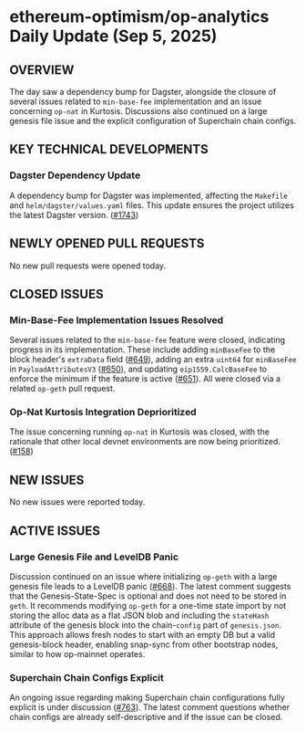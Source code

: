 # ethereum-optimism/op-analytics Daily Update (Sep 5, 2025)
## OVERVIEW 
The day saw a dependency bump for Dagster, alongside the closure of several issues related to `min-base-fee` implementation and an issue concerning `op-nat` in Kurtosis. Discussions also continued on a large genesis file issue and the explicit configuration of Superchain chain configs.

## KEY TECHNICAL DEVELOPMENTS

### Dagster Dependency Update
A dependency bump for Dagster was implemented, affecting the `Makefile` and `helm/dagster/values.yaml` files. This update ensures the project utilizes the latest Dagster version. ([#1743](https://github.com/ethereum-optimism/op-analytics/pull/1743))

## NEWLY OPENED PULL REQUESTS
No new pull requests were opened today.

## CLOSED ISSUES

### Min-Base-Fee Implementation Issues Resolved
Several issues related to the `min-base-fee` feature were closed, indicating progress in its implementation. These include adding `minBaseFee` to the block header's `extraData` field ([#649](https://github.com/ethereum-optimism/op-analytics/issues/649)), adding an extra `uint64` for `minBaseFee` in `PayloadAttributesV3` ([#650](https://github.com/ethereum-optimism/op-analytics/issues/650)), and updating `eip1559.CalcBaseFee` to enforce the minimum if the feature is active ([#651](https://github.com/ethereum-optimism/op-analytics/issues/651)). All were closed via a related `op-geth` pull request.

### Op-Nat Kurtosis Integration Deprioritized
The issue concerning running `op-nat` in Kurtosis was closed, with the rationale that other local devnet environments are now being prioritized. ([#158](https://github.com/ethereum-optimism/op-analytics/issues/158))

## NEW ISSUES
No new issues were reported today.

## ACTIVE ISSUES

### Large Genesis File and LevelDB Panic
Discussion continued on an issue where initializing `op-geth` with a large genesis file leads to a LevelDB panic ([#668](https://github.com/ethereum-optimism/op-analytics/issues/668)). The latest comment suggests that the Genesis-State-Spec is optional and does not need to be stored in `geth`. It recommends modifying `op-geth` for a one-time state import by not storing the alloc data as a flat JSON blob and including the `stateHash` attribute of the genesis block into the chain-`config` part of `genesis.json`. This approach allows fresh nodes to start with an empty DB but a valid genesis-block header, enabling snap-sync from other bootstrap nodes, similar to how op-mainnet operates.

### Superchain Chain Configs Explicit
An ongoing issue regarding making Superchain chain configurations fully explicit is under discussion ([#763](https://github.com/ethereum-optimism/op-analytics/issues/763)). The latest comment questions whether chain configs are already self-descriptive and if the issue can be closed.